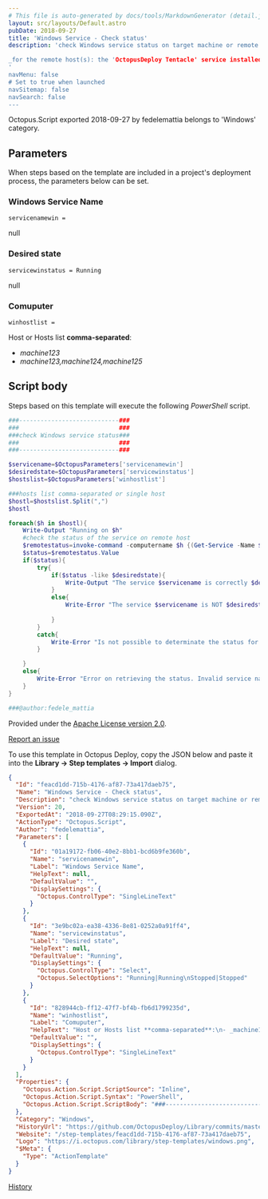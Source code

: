 ```yaml
---
# This file is auto-generated by docs/tools/MarkdownGenerator (detail.js)
layout: src/layouts/Default.astro
pubDate: 2018-09-27
title: 'Windows Service - Check status'
description: 'check Windows service status on target machine or remote host(s).

_for the remote host(s): the 'OctopusDeploy Tentacle' service installed on target machine (or main tentacle) must have the grants for remote query_
'
navMenu: false
# Set to true when launched
navSitemap: false
navSearch: false
---
```


Octopus.Script exported 2018-09-27 by fedelemattia belongs to 'Windows' category.

## Parameters

When steps based on the template are included in a project's deployment process, the parameters below can be set.


<div class="param">

### Windows Service Name

`servicenamewin = `

null

</div>
        
<div class="param">

### Desired state

`servicewinstatus = Running`

null

</div>
        
<div class="param">

### Comuputer

`winhostlist = `

Host or Hosts list **comma-separated**:
- _machine123_
- _machine123,machine124,machine125_

</div>
        

## Script body

Steps based on this template will execute the following *PowerShell* script.

```powershell
###----------------------------###
###                            ###
###check Windows service status###
###                            ###
###----------------------------###

$servicename=$OctopusParameters['servicenamewin']
$desiredstate=$OctopusParameters['servicewinstatus']
$hostslist=$OctopusParameters['winhostlist']

###hosts list comma-separated or single host
$hostl=$hostslist.Split(",")
$hostl

foreach($h in $hostl){
    Write-Output "Running on $h"
    #check the status of the service on remote host
    $remotestatus=invoke-command -computername $h {(Get-Service -Name $servicename).Status}
    $status=$remotestatus.Value
    if($status){
        try{
            if($status -like $desiredstate){
                Write-Output "The service $servicename is correctly $desiredstate on $h"
            }
            else{
                Write-Error "The service $servicename is NOT $desiredstate. Currently state is $status"
            
            }
        }
        catch{
            Write-Error "Is not possible to determinate the status for service $servicename"
        }

    }
    else{
        Write-Error "Error on retrieving the status. Invalid service name or host $h"
    }
}

###@author:fedele_mattia
```

Provided under the [Apache License version 2.0](https://github.com/OctopusDeploy/Library/blob/master/LICENSE.txt).

[Report an issue](https://github.com/OctopusDeploy/Library/issues/new?assignees=&labels=&projects=&template=bug-report.yml&title=Issue%20with%20Windows%20Service%20-%20Check%20status&step-template=Windows%20Service%20-%20Check%20status)

<div class="get-json">

To use this template in Octopus Deploy, copy the JSON below and paste it into the **Library → Step templates → Import** dialog.

```json
{
  "Id": "feacd1dd-715b-4176-af87-73a417daeb75",
  "Name": "Windows Service - Check status",
  "Description": "check Windows service status on target machine or remote host(s).\n\n_for the remote host(s): the 'OctopusDeploy Tentacle' service installed on target machine (or main tentacle) must have the grants for remote query_\n",
  "Version": 20,
  "ExportedAt": "2018-09-27T08:29:15.090Z",
  "ActionType": "Octopus.Script",
  "Author": "fedelemattia",
  "Parameters": [
    {
      "Id": "01a19172-fb06-40e2-8bb1-bcd6b9fe360b",
      "Name": "servicenamewin",
      "Label": "Windows Service Name",
      "HelpText": null,
      "DefaultValue": "",
      "DisplaySettings": {
        "Octopus.ControlType": "SingleLineText"
      }
    },
    {
      "Id": "3e9bc02a-ea38-4336-8e81-0252a0a91ff4",
      "Name": "servicewinstatus",
      "Label": "Desired state",
      "HelpText": null,
      "DefaultValue": "Running",
      "DisplaySettings": {
        "Octopus.ControlType": "Select",
        "Octopus.SelectOptions": "Running|Running\nStopped|Stopped"
      }
    },
    {
      "Id": "828944cb-ff12-47f7-bf4b-fb6d1799235d",
      "Name": "winhostlist",
      "Label": "Comuputer",
      "HelpText": "Host or Hosts list **comma-separated**:\n- _machine123_\n- _machine123,machine124,machine125_",
      "DefaultValue": "",
      "DisplaySettings": {
        "Octopus.ControlType": "SingleLineText"
      }
    }
  ],
  "Properties": {
    "Octopus.Action.Script.ScriptSource": "Inline",
    "Octopus.Action.Script.Syntax": "PowerShell",
    "Octopus.Action.Script.ScriptBody": "###----------------------------###\n###                            ###\n###check Windows service status###\n###                            ###\n###----------------------------###\n\n$servicename=$OctopusParameters['servicenamewin']\n$desiredstate=$OctopusParameters['servicewinstatus']\n$hostslist=$OctopusParameters['winhostlist']\n\n###hosts list comma-separated or single host\n$hostl=$hostslist.Split(\",\")\n$hostl\n\nforeach($h in $hostl){\n    Write-Output \"Running on $h\"\n    #check the status of the service on remote host\n    $remotestatus=invoke-command -computername $h {(Get-Service -Name $servicename).Status}\n    $status=$remotestatus.Value\n    if($status){\n        try{\n            if($status -like $desiredstate){\n                Write-Output \"The service $servicename is correctly $desiredstate on $h\"\n            }\n            else{\n                Write-Error \"The service $servicename is NOT $desiredstate. Currently state is $status\"\n            \n            }\n        }\n        catch{\n            Write-Error \"Is not possible to determinate the status for service $servicename\"\n        }\n\n    }\n    else{\n        Write-Error \"Error on retrieving the status. Invalid service name or host $h\"\n    }\n}\n\n###@author:fedele_mattia"
  },
  "Category": "Windows",
  "HistoryUrl": "https://github.com/OctopusDeploy/Library/commits/master/step-templates//opt/buildagent/work/75443764cd38076d/step-templates/windows-service-check-status.json",
  "Website": "/step-templates/feacd1dd-715b-4176-af87-73a417daeb75",
  "Logo": "https://i.octopus.com/library/step-templates/windows.png",
  "$Meta": {
    "Type": "ActionTemplate"
  }
}
```

[History](https://github.com/OctopusDeploy/Library/commits/master/step-templates/https://github.com/OctopusDeploy/Library/commits/master/step-templates//opt/buildagent/work/75443764cd38076d/step-templates/windows-service-check-status.json)

</div>
